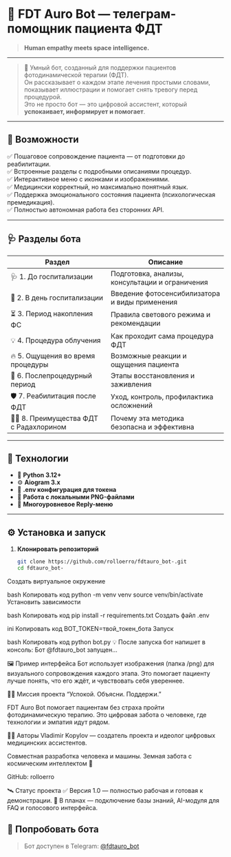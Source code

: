 # 🌌 FDT Auro Bot — телеграм-помощник пациента ФДТ  
> **Human empathy meets space intelligence.**  

---

> 🤖 Умный бот, созданный для поддержки пациентов фотодинамической терапии (ФДТ).  
> Он рассказывает о каждом этапе лечения простыми словами, показывает иллюстрации и помогает снять тревогу перед процедурой.  
> Это не просто бот — это цифровой ассистент, который **успокаивает, информирует и помогает**.

---

## 🚀 Возможности

✅ Пошаговое сопровождение пациента — от подготовки до реабилитации.  
✅ Встроенные разделы с подробными описаниями процедур.  
✅ Интерактивное меню с иконками и изображениями.  
✅ Медицински корректный, но максимально понятный язык.  
✅ Поддержка эмоционального состояния пациента (психологическая премедикация).  
✅ Полностью автономная работа без сторонних API.

---

## 🩺 Разделы бота

| Раздел | Описание |
|--------|-----------|
| 🩺 1. До госпитализации | Подготовка, анализы, консультации и ограничения |
| 🏥 2. В день госпитализации | Введение фотосенсибилизатора и виды применения |
| ⏳ 3. Период накопления ФС | Правила светового режима и рекомендации |
| 💡 4. Процедура облучения | Как проходит сама процедура ФДТ |
| 🔥 5. Ощущения во время процедуры | Возможные реакции и ощущения пациента |
| 📆 6. Послепроцедурный период | Этапы восстановления и заживления |
| 🛡 7. Реабилитация после ФДТ | Уход, контроль, профилактика осложнений |
| 👨‍⚕️ 8. Преимущества ФДТ с Радахлорином | Почему эта методика безопасна и эффективна |

---

## 🧩 Технологии

- 🐍 **Python 3.12+**
- ⚙️ **Aiogram 3.x**
- 🔐 **.env конфигурация для токена**
- 💾 **Работа с локальными PNG-файлами**
- 💬 **Многоуровневое Reply-меню**

---

## ⚙️ Установка и запуск

1. **Клонировать репозиторий**
   ```bash
   git clone https://github.com/rolloerro/fdtauro_bot-.git
   cd fdtauro_bot-
Создать виртуальное окружение

bash
Копировать код
python -m venv venv
source venv/bin/activate
Установить зависимости

bash
Копировать код
pip install -r requirements.txt
Создать файл .env

ini
Копировать код
BOT_TOKEN=твой_токен_бота
Запуск

bash
Копировать код
python bot.py
💡 После запуска бот напишет в консоль:
Бот @fdtauro_bot запущен...

🖼️ Пример интерфейса
Бот использует изображения (папка /png) для визуального сопровождения каждого этапа.
Это помогает пациенту лучше понять, что его ждёт, и чувствовать себя увереннее.

🧘‍♀️ Миссия проекта
“Успокой. Объясни. Поддержи.”

FDT Auro Bot помогает пациентам без страха пройти фотодинамическую терапию.
Это цифровая забота о человеке, где технологии и эмпатия идут рядом.

👨‍💻 Авторы
Vladimir Kopylov — создатель проекта и идеолог цифровых медицинских ассистентов.

Совместная разработка человека и машины.
Земная забота с космическим интеллектом 🚀

GitHub: rolloerro

🛰️ Статус проекта
✅ Версия 1.0 — полностью рабочая и готовая к демонстрации.
🔄 В планах — подключение базы знаний, AI-модуля для FAQ и голосового интерфейса.

## 🤖 Попробовать бота
> Бот доступен в Telegram: [@fdtauro_bot](https://t.me/fdtauro_bot)
>
